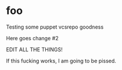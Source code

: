foo
===

Testing some puppet vcsrepo goodness

Here goes change #2

EDIT ALL THE THINGS!

If this fucking works, I am going to be pissed.
